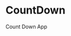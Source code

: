 # CountDown
 Count Down App
      
              
                                                                
                                                                                     
                                                                                           
                                                                               
                                                                
                                           
                        
                   
    
 
   
